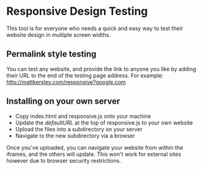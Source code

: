 # Responsive Design Testing
This tool is for everyone who needs a quick and easy way to test their website design in multiple screen widths.

## Permalink style testing
You can test any website, and provide the link to anyone you like by adding their URL to the end of the testing page address.
For example:
http://mattkersley.com/responsive?google.com

## Installing on your own server
- Copy index.html and responsive.js onto your machine
- Update the *defaultURL* at the top of responsive.js to your own website
-	Upload the files into a subdirectory on your server
- Navigate to the new subdirectory via a browser

Once you've uploaded, you can navigate your website from within the iframes, and the others will update.
This won't work for external sites however due to browser security restrictions.